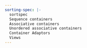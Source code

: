 ```yaml
---
sorting-spec: |-
  sortspec
  Sequence containers
  Associative containers
  Unordered associative containers
  Container Adaptors
  Views
---
```


